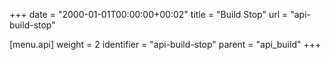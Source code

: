 +++
date = "2000-01-01T00:00:00+00:02"
title = "Build Stop"
url = "api-build-stop"

[menu.api]
  weight = 2
  identifier = "api-build-stop"
  parent = "api_build"
+++
